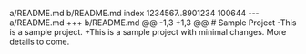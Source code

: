 a/README.md b/README.md
        index 1234567..8901234 100644
        --- a/README.md
        +++ b/README.md
        @@ -1,3 +1,3 @@
         # Sample Project
        -This is a sample project.
        +This is a sample project with minimal changes.
         More details to come.